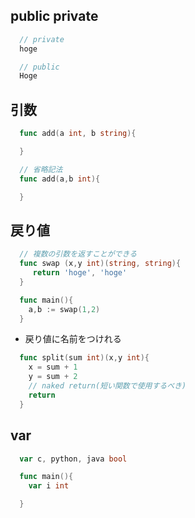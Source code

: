 ## public private

```go
  // private
  hoge

  // public
  Hoge
```

## 引数

```go
  func add(a int, b string){

  }

  // 省略記法
  func add(a,b int){

  }
```

## 戻り値

```go
  // 複数の引数を返すことができる
  func swap (x,y int)(string, string){
     return 'hoge', 'hoge'
  }

  func main(){
    a,b := swap(1,2)
  }
```

- 戻り値に名前をつけれる

```go
  func split(sum int)(x,y int){
    x = sum + 1
    y = sum + 2
    // naked return(短い関数で使用するべき)
    return
  }
```

## var

```go
  var c, python, java bool

  func main(){
    var i int

  }
```
